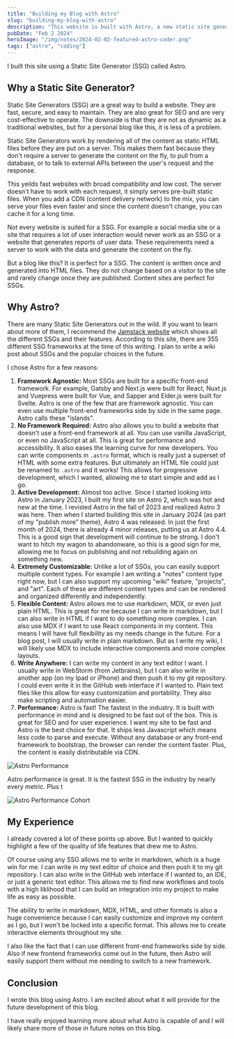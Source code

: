 ```yaml
---
title: "Building my Blog with Astro"
slug: "building-my-blog-with-astro"
description: "This website is built with Astro, a new static site generator. Here are my thoughts on the experience."
pubDate: "Feb 2 2024"
heroImage: "/img/notes/2024-02-02-featured-astro-coder.png"
tags: ["astro", "coding"]
---
```


I built this site using a Static Site Generator (SSG) called Astro. 

## Why a Static Site Generator?

Static Site Generators (SSG) are a great way to build a website. They are fast, secure, and easy to maintain. They are also 
great for SEO and are very cost-effective to operate. The downside is that they are not as dynamic as a traditional 
websites, but for a personal blog like this, it is less of a problem.

Static Site Generators work by rendering all of the content as static HTML files before they are put on a server. This 
makes them fast because they don't require a server to generate the content on the fly, to pull from a database, or to 
talk to external APIs between the user's request and the response. 

This yeilds fast websites with broad compatibility and low cost. The server doesn't have to work with each request, it 
simply serves pre-built static files. When you add a CDN (content delivery network) to the mix, you can serve your files
even faster and since the content doesn't change, you can cache it for a long time.

Not every website is suited for a SSG. For example a social media site or a site that requires a lot of user interaction
would never work as an SSG or a website that generates reports of user data. These requirements need a server to work
with the data and generate the content on the fly.

But a blog like this? It is perfect for a SSG. The content is written once and generated into HTML files. They do not
change based on a visitor to the site and rarely change once they are published. Content sites are perfect for SSGs.

## Why Astro?

There are many Static Site Generators out in the wild. If you want to learn about more of them, I recommend the 
[Jamstack website](https://jamstack.org/generators/) which shows all the different SSGs and their features. According
to this site, there are 355 different SSG frameworks at the time of this writing. I plan to write a wiki post about 
SSGs and the popular choices in the future.

I chose Astro for a few reasons:

1. **Framework Agnostic:** Most SSGs are built for a specific front-end framework. For example, Gatsby and Next.js were 
   built for React, Nuxt.js and Vuepress were built for Vue, and Sapper and Elder.js were built for Svelte. Astro is one
   of the few that are framework agnostic. You can even use multiple front-end frameworks side by side in the same page.
   Astro calls these "islands".
2. **No Framework Required:** Astro also allows you to build a website that doesn't use a front-end framework at all. 
   You can use vanilla JavaScript, or even no JavaScript at all. This is great for performance and accessibility. It 
   also eases the learning curve for new developers. You can write components in `.astro` format, which is really just 
   a superset of HTML with some extra features. But ultimately an HTML file could just be renamed to `.astro` and it
   works! This allows for progressive development, which I wanted, allowing me to start simple and add as I go.
3. **Active Development:** Almost too active. Since I started looking into Astro in January 2023, I built my first site
   on Astro 2, which was hot and new at the time. I revisted Astro in the fall of 2023 and realized Astro 3 was here. 
   Then when I started building this site in January 2024 (as part of my "publish more" theme), Astro 4 was released. In
   just the first month of 2024, there is already 4 minor releases, putting us at Astro 4.4. This is a good sign that
   development will continue to be strong. I don't want to hitch my wagon to abandonware, so this is a good sign for me,
   allowing me to focus on publishing and not rebuilding again on something new.
4. **Extremely Customizable:** Unlike a lot of SSGs, you can easily support multiple content types. For example I am 
   writing a "notes" content type right now, but I can also support my upcoming "wiki" feature, "projects", and "art".
   Each of these are different content types and can be rendered and organized differently and independently. 
5. **Flexible Content:** Astro allows me to use markdown, MDX, or even just plain HTML. This is great for me because I 
   can write in markdown, but I can also write in HTML if I want to do something more complex. I can also use MDX if I 
   want to use React components in my content. This means I will have full flexibility as my needs change in the future.
   For a blog post, I will usually write in plain markdown. But as I write my wiki, I will likely use MDX to include
    interactive components and more complex layouts.
6. **Write Anywhere:** I can write my content in any text editor I want. I usually write in WebStorm (from Jetbrains), 
   but I can also write in another app (on my Ipad or iPhone) and then push it to my git repository. I could even write 
   it in the GitHub web interface if I wanted to. Plain text files like this allow for easy customization and portability.
   They also make scripting and automation easier.
7. **Performance:** Astro is fast! The fastest in the industry. It is built with performance in mind and is designed to 
   be fast out of the box. This is great for SEO and for user experience. I want my site to be fast and Astro is the best
   choice for that. It ships less Javascript which means less code to parse and execute. Without any database or any
   front-end framework to bootstrap, the browser can render the content faster. Plus, the content is easily distributable
   via CDN.

![Astro Performance](/img/notes/2024-02-02-astro-performance.png)

Astro performance is great. It is the fastest SSG in the industry by nearly every metric. Plus t 

![Astro Performance Cohort](/img/notes/2024-02-02_astro-performance-2.png)

## My Experience

I already covered a lot of these points up above. But I wanted to quickly highlight a few of the quality of life 
features that drew me to Astro. 

Of course using any SSG allows me to write in markdown, which is a huge win for me. I can write in my text editor of
choice and then push it to my git repository. I can also write in the GitHub web interface if I wanted to, an IDE, or 
just a generic text editor. This allows me to find new workflows and tools with a high liklihood that I can build an
integration into my project to make life as easy as possible.

The ability to write in markdown, MDX, HTML, and other formats is also a huge convenience because I can easily customize
and improve my content as I go, but I won't be locked into a specific format. This allows me to create interactive 
elements throughout my site.

I also like the fact that I can use different front-end frameworks side by side. Also if new frontend frameworks come 
out in the future, then Astro will easily support them without me needing to switch to a new framework. 

## Conclusion

I wrote this blog using Astro. I am excited about what it will provide for the future development of this blog. 

I have really enjoyed learning more about what Astro is capable of and I will likely share more of those in future 
notes on this blog.